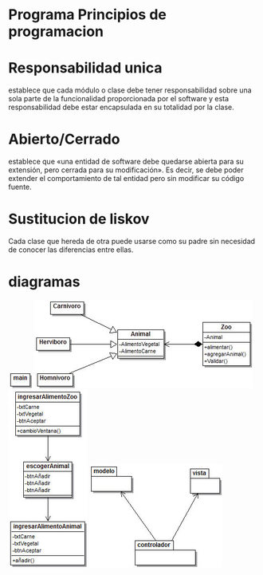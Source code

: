 # Programa Principios de programacion
# Responsabilidad unica
establece que cada módulo o clase debe tener responsabilidad sobre
una sola parte de la funcionalidad proporcionada por el software y
esta responsabilidad debe estar encapsulada en su totalidad por la clase.
# Abierto/Cerrado
establece que «una entidad de software debe quedarse abierta para su extensión,
pero cerrada para su modificación». Es decir, se debe poder extender el 
comportamiento de tal entidad pero sin modificar su código fuente.
# Sustitucion de liskov
Cada clase que hereda de otra puede usarse como su padre sin necesidad de 
conocer las diferencias entre ellas.
# diagramas
![controlador](controlador.jpg)
![modelo](modelo.jpg)
![vista](vista.jpg)
![paquetes](paquetes.jpg)
